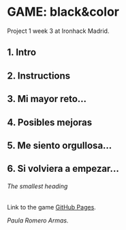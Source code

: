 # GAME: black&color
Project 1 week 3 at Ironhack Madrid.

## 1. Intro

## 2. Instructions

## 3. Mi mayor reto...

## 4. Posibles mejoras

## 5. Me siento orgullosa...

## 6. Si volviera a empezar...

###### The smallest heading

Link to the game [GitHub Pages](https://pauromeropau.github.io/black-colors/).

*Paula Romero Armas.*
